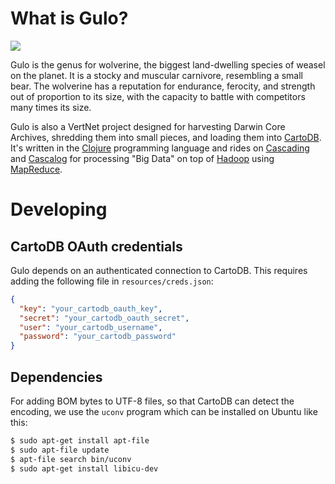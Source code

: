 # What is Gulo?

![](http://3.bp.blogspot.com/-s1vAPdg_zZM/TZ3bnzUZgVI/AAAAAAAACKo/Mk-Tu-Nil74/s1600/animalangry.jpg)

Gulo is the genus for wolverine, the biggest land-dwelling species of weasel on the planet. It is a stocky and muscular carnivore, resembling a small bear. The wolverine has a reputation for endurance, ferocity, and strength out of proportion to its size, with the capacity to battle with competitors many times its size.

Gulo is also a VertNet project designed for harvesting Darwin Core Archives, shredding them into small pieces, and loading them into [CartoDB](http://cartodb.com). It's written in the [Clojure](http://clojure.org) programming language and rides on [Cascading](http://www.cascading.org) and [Cascalog](https://github.com/nathanmarz/cascalog) for processing "Big Data" on top of [Hadoop](http://hadoop.apache.org) using [MapReduce](http://research.google.com/archive/mapreduce.html).

# Developing

## CartoDB OAuth credentials

Gulo depends on an authenticated connection to CartoDB. This requires adding the following file in `resources/creds.json`:

```json
{
  "key": "your_cartodb_oauth_key",
  "secret": "your_cartodb_oauth_secret",
  "user": "your_cartodb_username",
  "password": "your_cartodb_password"
}
```

## Dependencies

For adding BOM bytes to UTF-8 files, so that CartoDB can detect the encoding, we use the `uconv` program which can be installed on Ubuntu like this:

```bash
$ sudo apt-get install apt-file
$ sudo apt-file update
$ apt-file search bin/uconv
$ sudo apt-get install libicu-dev
```